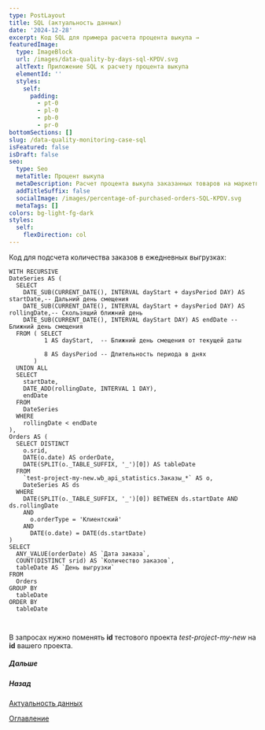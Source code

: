 ```yaml
---
type: PostLayout
title: SQL (актуальность данных)
date: '2024-12-28'
excerpt: Код SQL для примера расчета процента выкупа →
featuredImage:
  type: ImageBlock
  url: /images/data-quality-by-days-sql-KPDV.svg
  altText: Приложение SQL к расчету процента выкупа
  elementId: ''
  styles:
    self:
      padding:
        - pt-0
        - pl-0
        - pb-0
        - pr-0
bottomSections: []
slug: /data-quality-monitoring-case-sql
isFeatured: false
isDraft: false
seo:
  type: Seo
  metaTitle: Процент выкупа
  metaDescription: Расчет процента выкупа заказанных товаров на маркетплейсе
  addTitleSuffix: false
  socialImage: /images/percentage-of-purchased-orders-SQL-KPDV.svg
  metaTags: []
colors: bg-light-fg-dark
styles:
  self:
    flexDirection: col
---
```

Код для подсчета количества заказов в ежедневных выгрузках:

```
WITH RECURSIVE
DateSeries AS (
  SELECT      
    DATE_SUB(CURRENT_DATE(), INTERVAL dayStart + daysPeriod DAY) AS startDate,-- Дальний день смещения       
    DATE_SUB(CURRENT_DATE(), INTERVAL dayStart + daysPeriod DAY) AS rollingDate,-- Скользящий ближний день      
    DATE_SUB(CURRENT_DATE(), INTERVAL dayStart DAY) AS endDate -- Ближний день смещения    
  FROM ( SELECT 
          1 AS dayStart,  -- Ближний день смещения от текущей даты          
          8 AS daysPeriod -- Длительность периода в днях      
       )    
  UNION ALL    
  SELECT      
    startDate,      
    DATE_ADD(rollingDate, INTERVAL 1 DAY),      
    endDate    
  FROM      
    DateSeries     
  WHERE 
    rollingDate < endDate  
),
Orders AS (  
  SELECT DISTINCT    
    o.srid,    
    DATE(o.date) AS orderDate,    
    DATE(SPLIT(o._TABLE_SUFFIX, '_')[0]) AS tableDate  
  FROM    
    `test-project-my-new.wb_api_statistics.Заказы_*` AS o,    
    DateSeries AS ds   
  WHERE    
    DATE(SPLIT(o._TABLE_SUFFIX, '_')[0]) BETWEEN ds.startDate AND ds.rollingDate    
    AND       
      o.orderType = 'Клиентский'    
    AND      
      DATE(o.date) = DATE(ds.startDate)
)
SELECT  
  ANY_VALUE(orderDate) AS `Дата заказа`,  
  COUNT(DISTINCT srid) AS `Количество заказов`,  
  tableDate AS `День выгрузки`
FROM  
  Orders
GROUP BY  
  tableDate
ORDER BY  
  tableDate



```

В запросах нужно поменять **id** тестового проекта *test-project-my-new* на **id** вашего проекта.

##### Дальше

[](/blog/google-script-authorization/)

##### Назад

[Актуальность данных](/blog/data-quality-monitoring-case/)

[Оглавление](/blog/table-of-contents)
